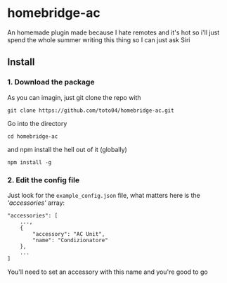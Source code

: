 # homebridge-ac
An homemade plugin made because I hate remotes and it's hot so i'll just spend the whole summer writing this thing so I can just ask Siri

## Install
### 1. Download the package
As you can imagin, just git clone the repo with

    git clone https://github.com/toto04/homebridge-ac.git

Go into the directory

    cd homebridge-ac

and npm install the hell out of it (globally)

    npm install -g

### 2. Edit the config file

Just look for the `example_config.json` file, what matters here is the _'accessories'_ array:

    "accessories": [
        ...,
        {
            "accessory": "AC Unit",
            "name": "Condizionatore"
        },
        ...
    ]

You'll need to set an accessory with this name and you're good to go